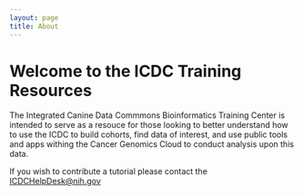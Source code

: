 ```yaml
---
layout: page
title: About
---
```


Welcome to the ICDC Training Resources
========================================================

The Integrated Canine Data Commmons Bioinformatics Training Center is intended to serve as a resouce for those looking to better understand how to use the ICDC to build cohorts, find data of interest, and use public tools and apps withing the Cancer Genomics Cloud to conduct analysis upon this data.

If you wish to contribute a tutorial please contact the ICDCHelpDesk@nih.gov
